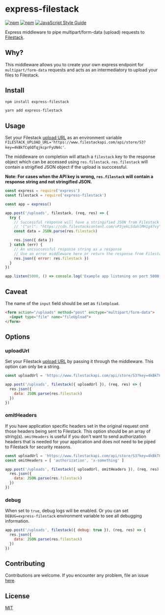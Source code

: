 # express-filestack

[![npm](https://img.shields.io/npm/v/express-filestack.svg)](https://www.npmjs.com/package/express-filestack)
[![npm](https://img.shields.io/npm/dt/express-filestack.svg)](https://www.npmjs.com/package/express-filestack)
[![JavaScript Style Guide](https://img.shields.io/badge/code_style-standard-brightgreen.svg)](https://standardjs.com)

Express middleware to pipe multipart/form-data (upload) requests to [Filestack](https://www.filestack.com/).

## Why?

This middleware allows you to create your own express endpoint for `multipart/form-data` requests and acts as an intermediatory to upload your files to Filestack.

## Install

```bash
npm install express-filestack
```

```bash
yarn add express-filestack
```

## Usage

Set your Filestack [upload URL](https://www.filestack.com/docs/api/file/#store) as an environment variable `FILESTACK_UPLOAD_URL='https://www.filestackapi.com/api/store/S3?key=4kBkTCq6QTqjkcprFyUN4c'`.

The middleware on completion will attach a `filestack` key to the response object which can be accessed using `res.filestack`. `res.filestack` will contain a strigified JSON object if the upload is succcessful.

**Note: For cases when the API key is wrong, `res.filestack` will contain a response string and not stringified JSON.**

```js
const express = require('express')
const filestack = require('express-filestack')

const app = express()

app.post('/uploads', filestack, (req, res) => {
  try {
    // Successful response will have a stringified JSON from Filestack
    // '{"url": "https://cdn.filestackcontent.com/vP3jekLSdahlMH1g47vy", "size": 4950, "type": "image/png", "filename": "Screen Shot 2018-08-02 at 8.40.25 PM.png"}'
    const data = JSON.parse(res.filestack)

    res.json({ data })
  } catch (err) {
    // An uncsuccessful response string as a response
    // Use an error middleware here or return the response from Filestack
    res.json({ error: res.filestack })
  }
})

app.listen(5000, () => console.log('Example app listening on port 5000!'));
```

## Caveat

The name of the `input` field should be set as `fileUpload`.

```html
<form action="/uploads" method="post" enctype="multipart/form-data">
  <input type="file" name="fileUpload">
</form>
```

## Options

### uploadUrl

Set your Filestack [upload URL](https://www.filestack.com/docs/api/file/#store) by passing it through the middleware. This option can only be a string.

```js
const uploadUrl = 'https://www.filestackapi.com/api/store/S3?key=4kBkTCq6QTqjkcprFyUN4c'

app.post('/uploads', filestack({ uploadUrl }), (req, res) => {
  res.json({
    data: JSON.parse(res.filestack)
  })
})
```

### omitHeaders

If you have application specific headers set in the original request omit those headers being sent to Filestack. This option should be an array of string(s). `omitHeaders` is useful if you don't want to send authorization headers that is needed for your application and does not need to be piped to Filestack for security reasons.

```js
const uploadUrl = 'https://www.filestackapi.com/api/store/S3?key=4kBkTCq6QTqjkcprFyUN4c'
const omitHeaders = [ 'authorization', 'x-something' ]

app.post('/uploads', filestack({ uploadUrl, omitHeaders }), (req, res) => {
  res.json({
    data: JSON.parse(res.filestack)
  })
})
```

### debug

When set to `true`, debug logs will be enabled. Or you can set `DEBUG=express-filestack` environment variable to see all debugging information.

```js
app.post('/uploads', filestack({ debug: true }), (req, res) => {
  res.json({
    data: JSON.parse(res.filestack)
  })
})
```

## Contributing

Contributions are welcome. If you encounter any problem, file an issue [here](https://github.com/mesaugat/express-filestack/issues/new).

## License

[MIT](LICENSE)
